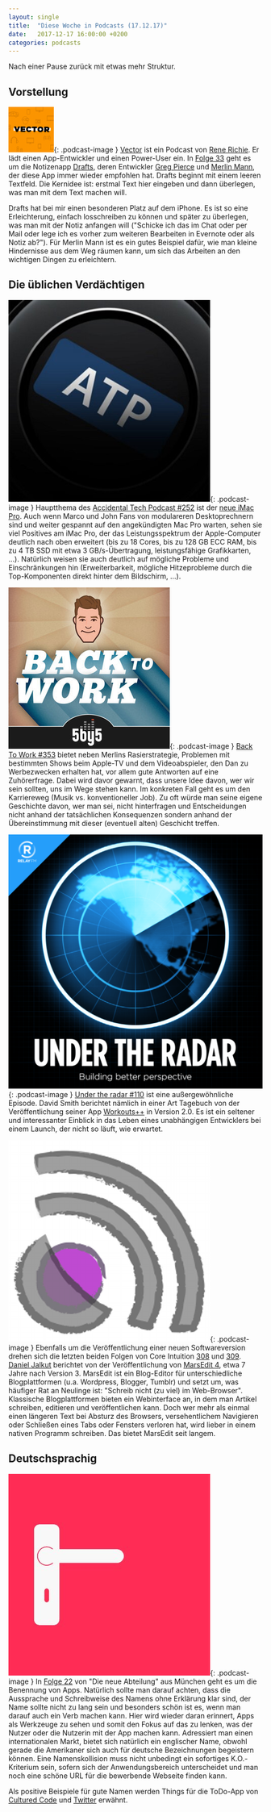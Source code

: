 ```yaml
---
layout: single
title:  "Diese Woche in Podcasts (17.12.17)"
date:   2017-12-17 16:00:00 +0200
categories: podcasts
---
```


Nach einer Pause zurück mit etwas mehr Struktur.

## Vorstellung 

![vector]{: .podcast-image } [Vector](https://vector.libsyn.com) ist ein Podcast von [Rene Richie](https://www.imore.com/users/rene-ritchie). Er lädt einen App-Entwickler und einen Power-User ein. In [Folge 33](http://vector.libsyn.com/033-drafts-with-greg-pierce-and-merlin-mann) geht es um die Notizenapp [Drafts](https://agiletortoise.com/drafts/), deren Entwickler [Greg Pierce](https://twitter.com/agiletortoise) und [Merlin Mann](https://merlinmann.com), der diese App immer wieder empfohlen hat. Drafts beginnt mit einem leeren Textfeld. Die Kernidee ist: erstmal Text hier eingeben und dann überlegen, was man mit dem Text machen will. 

Drafts hat bei mir einen besonderen Platz auf dem iPhone. Es ist so eine Erleichterung, einfach losschreiben zu können und später zu überlegen, was man mit der Notiz anfangen will ("Schicke ich das im Chat oder per Mail oder lege ich es vorher zum weiteren Bearbeiten in Evernote oder als Notiz ab?"). Für Merlin Mann ist es ein gutes Beispiel dafür, wie man kleine Hindernisse aus dem Weg räumen kann, um sich das Arbeiten an den wichtigen Dingen zu erleichtern. 

## Die üblichen Verdächtigen

![atp]{: .podcast-image } Hauptthema des [Accidental Tech Podcast #252](http://atp.fm/episodes/252) ist der [neue iMac Pro](https://www.apple.com/de/imac-pro/). Auch wenn Marco und John Fans von modulareren Desktoprechnern sind und weiter gespannt auf den angekündigten Mac Pro warten, sehen sie viel Positives am iMac Pro, der das Leistungsspektrum der Apple-Computer deutlich nach oben erweitert (bis zu 18 Cores, bis zu 128 GB ECC RAM, bis zu 4 TB SSD mit etwa 3 GB/s-Übertragung, leistungsfähige Grafikkarten, ...). Natürlich weisen sie auch deutlich auf mögliche Probleme und Einschränkungen hin (Erweiterbarkeit, mögliche Hitzeprobleme durch die Top-Komponenten direkt hinter dem Bildschirm, ...). 

![b2w]{: .podcast-image } [Back To Work #353](http://5by5.tv/b2w/353) bietet neben Merlins Rasierstrategie, Problemen mit bestimmten Shows beim Apple-TV und dem Videoabspieler, den Dan zu Werbezwecken erhalten hat, vor allem gute Antworten auf eine Zuhörerfrage. Dabei wird davor gewarnt, dass unsere Idee davon, wer wir sein sollten, uns im Wege stehen kann. Im konkreten Fall geht es um den Karriereweg (Musik vs. konventioneller Job). Zu oft würde man seine eigene Geschichte davon, wer man sei, nicht hinterfragen und Entscheidungen nicht anhand der tatsächlichen Konsequenzen sondern anhand der Übereinstimmung mit dieser (eventuell alten) Geschicht treffen. 

![radar]{: .podcast-image } [Under the radar #110](https://www.relay.fm/radar/110) ist eine außergewöhnliche Episode. David Smith berichtet nämlich in einer Art Tagebuch von der Veröffentlichung seiner App [Workouts++](https://david-smith.org/blog/2017/12/12/introducing-workouts-plus-plus-2-dot-0/) in Version 2.0. Es ist ein seltener und interessanter Einblick in das Leben eines unabhängigen Entwicklers bei einem Launch, der nicht so läuft, wie erwartet.

![core]{: .podcast-image } Ebenfalls um die Veröffentlichung einer neuen Softwareversion drehen sich die letzten beiden Folgen von Core Intuition [308](https://coreint.org/2017/12/episode-308-why-is-daniel-weeping/) und [309](https://coreint.org/2017/12/episode-309-can-we-turn-on-this-money-faucet/). [Daniel Jalkut](https://red-sweater.com/about/DanielJalkut.html) berichtet von der Veröffentlichung von [MarsEdit 4](https://red-sweater.com/marsedit/), etwa 7 Jahre nach Version 3. MarsEdit ist ein Blog-Editor für unterschiedliche Blogplattformen (u.a. Wordpress, Blogger, Tumblr) und setzt um, was häufiger Rat an Neulinge ist: "Schreib nicht (zu viel) im Web-Browser". Klassische Blogplattformen bieten ein Webinterface an, in dem man Artikel schreiben, editieren und veröffentlichen kann. Doch wer mehr als einmal einen längeren Text bei Absturz des Browsers, versehentlichem Navigieren oder Schließen eines Tabs oder Fensters verloren hat, wird lieber in einem nativen Programm schreiben. Das bietet MarsEdit seit langem. 

## Deutschsprachig

![abteilung]{: .podcast-image } In [Folge 22](https://www.dieneueabteilung.de/podcast/2017/11/21/22-namensfindung-viel-spricht-gegen-kevin) von "Die neue Abteilung" aus München geht es um die Benennung von Apps. Natürlich sollte man darauf achten, dass die Aussprache und Schreibweise des Namens ohne Erklärung klar sind, der Name sollte nicht zu lang sein und besonders schön ist es, wenn man darauf auch ein Verb machen kann. Hier wird wieder daran erinnert, Apps als Werkzeuge zu sehen und somit den Fokus auf das zu lenken, was der Nutzer oder die Nutzerin mit der App machen kann. Adressiert man einen internationalen Markt, bietet sich natürlich ein englischer Name, obwohl gerade die Amerikaner sich auch für deutsche Bezeichnungen begeistern können. Eine Namenskollision muss nicht unbedingt ein sofortiges K.O.-Kriterium sein, sofern sich der Anwendungsbereich unterscheidet und man noch eine schöne URL für die bewerbende Webseite finden kann. 

Als positive Beispiele für gute Namen werden Things für die ToDo-App von [Cultured Code](https://culturedcode.com) und [Twitter](https://twitter.com) erwähnt. 


[abteilung]: /assets/images/die_neue_abteilung_400x400.jpg
[agents]: /assets/images/freeagents_artwork.png.jpg "Free Agents"
[atp]: /assets/images/atp_400x400.jpg "Accidental Tech Podcast"
[b2w]: /assets/images/b2w_quarter.jpg "Back to Work"
[core]: /assets/images/coreint_400x400.png "Core Intuition"
[friday]: /assets/images/do_by_friday.jpg "Do by Friday"
[incomparable]: /assets/images/logo-theincomparable-1x.jpg "The Incomparable"
[mpu]: /assets/images/mpu_350.png "Mac Power Users"
[radar]: /assets/images/radar_artwork.png "Under the Radar"
[talk]: /assets/images/talkshow_170x170bb.jpg "The Talk Show"
[timetable]: /assets/images/timetable.png "Timetable"
[vector]: /assets/images/vector_90_90.png "Vector"